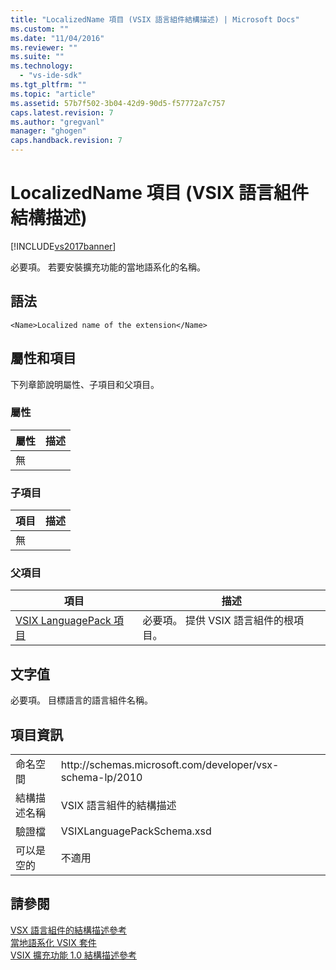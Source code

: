 ```yaml
---
title: "LocalizedName 項目 (VSIX 語言組件結構描述) | Microsoft Docs"
ms.custom: ""
ms.date: "11/04/2016"
ms.reviewer: ""
ms.suite: ""
ms.technology: 
  - "vs-ide-sdk"
ms.tgt_pltfrm: ""
ms.topic: "article"
ms.assetid: 57b7f502-3b04-42d9-90d5-f57772a7c757
caps.latest.revision: 7
ms.author: "gregvanl"
manager: "ghogen"
caps.handback.revision: 7
---
```

# LocalizedName 項目 (VSIX 語言組件結構描述)
[!INCLUDE[vs2017banner](../code-quality/includes/vs2017banner.md)]

必要項。 若要安裝擴充功能的當地語系化的名稱。  
  
## 語法  
  
```  
<Name>Localized name of the extension</Name>  
```  
  
## 屬性和項目  
 下列章節說明屬性、子項目和父項目。  
  
### 屬性  
  
|屬性|描述|  
|--------|--------|  
|無||  
  
### 子項目  
  
|項目|描述|  
|--------|--------|  
|無||  
  
### 父項目  
  
|項目|描述|  
|--------|--------|  
|[VSIX LanguagePack 項目](../extensibility/vsixlanguagepack-element-vsix-language-pack-schema.md)|必要項。 提供 VSIX 語言組件的根項目。|  
  
## 文字值  
 必要項。 目標語言的語言組件名稱。  
  
## 項目資訊  
  
|||  
|-|-|  
|命名空間|http:\/\/schemas.microsoft.com\/developer\/vsx\-schema\-lp\/2010|  
|結構描述名稱|VSIX 語言組件的結構描述|  
|驗證檔|VSIXLanguagePackSchema.xsd|  
|可以是空的|不適用|  
  
## 請參閱  
 [VSX 語言組件的結構描述參考](../extensibility/vsx-language-pack-schema-reference.md)   
 [當地語系化 VSIX 套件](../extensibility/localizing-vsix-packages.md)   
 [VSIX 擴充功能 1.0 結構描述參考](http://msdn.microsoft.com/zh-tw/76e410ec-b1fb-4652-ac98-4a4c52e09a2b)